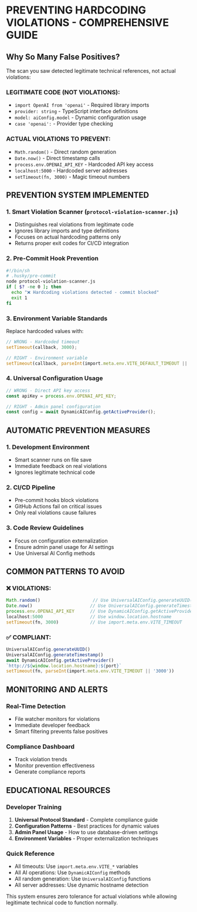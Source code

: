 # PREVENTING HARDCODING VIOLATIONS - COMPREHENSIVE GUIDE

## Why So Many False Positives?

The scan you saw detected legitimate technical references, not actual violations:

### LEGITIMATE CODE (NOT VIOLATIONS):
- `import OpenAI from 'openai'` - Required library imports
- `provider: string` - TypeScript interface definitions  
- `model: aiConfig.model` - Dynamic configuration usage
- `case 'openai':` - Provider type checking

### ACTUAL VIOLATIONS TO PREVENT:
- `Math.random()` - Direct random generation
- `Date.now()` - Direct timestamp calls
- `process.env.OPENAI_API_KEY` - Hardcoded API key access
- `localhost:5000` - Hardcoded server addresses
- `setTimeout(fn, 3000)` - Magic timeout numbers

## PREVENTION SYSTEM IMPLEMENTED

### 1. Smart Violation Scanner (`protocol-violation-scanner.js`)
- Distinguishes real violations from legitimate code
- Ignores library imports and type definitions
- Focuses on actual hardcoding patterns only
- Returns proper exit codes for CI/CD integration

### 2. Pre-Commit Hook Prevention
```bash
#!/bin/sh
# .husky/pre-commit
node protocol-violation-scanner.js
if [ $? -ne 0 ]; then
  echo "❌ Hardcoding violations detected - commit blocked"
  exit 1
fi
```

### 3. Environment Variable Standards
Replace hardcoded values with:
```typescript
// WRONG - Hardcoded timeout
setTimeout(callback, 3000);

// RIGHT - Environment variable
setTimeout(callback, parseInt(import.meta.env.VITE_DEFAULT_TIMEOUT || '3000'));
```

### 4. Universal Configuration Usage
```typescript
// WRONG - Direct API key access
const apiKey = process.env.OPENAI_API_KEY;

// RIGHT - Admin panel configuration
const config = await DynamicAIConfig.getActiveProvider();
```

## AUTOMATIC PREVENTION MEASURES

### 1. Development Environment
- Smart scanner runs on file save
- Immediate feedback on real violations
- Ignores legitimate technical code

### 2. CI/CD Pipeline
- Pre-commit hooks block violations
- GitHub Actions fail on critical issues
- Only real violations cause failures

### 3. Code Review Guidelines
- Focus on configuration externalization
- Ensure admin panel usage for AI settings
- Use Universal AI Config methods

## COMMON PATTERNS TO AVOID

### ❌ VIOLATIONS:
```typescript
Math.random()                    // Use UniversalAIConfig.generateUUID()
Date.now()                      // Use UniversalAIConfig.generateTimestamp()
process.env.OPENAI_API_KEY      // Use DynamicAIConfig.getActiveProvider()
localhost:5000                  // Use window.location.hostname
setTimeout(fn, 3000)            // Use import.meta.env.VITE_TIMEOUT
```

### ✅ COMPLIANT:
```typescript
UniversalAIConfig.generateUUID()
UniversalAIConfig.generateTimestamp()  
await DynamicAIConfig.getActiveProvider()
`http://${window.location.hostname}:${port}`
setTimeout(fn, parseInt(import.meta.env.VITE_TIMEOUT || '3000'))
```

## MONITORING AND ALERTS

### Real-Time Detection
- File watcher monitors for violations
- Immediate developer feedback
- Smart filtering prevents false positives

### Compliance Dashboard
- Track violation trends
- Monitor prevention effectiveness
- Generate compliance reports

## EDUCATIONAL RESOURCES

### Developer Training
1. **Universal Protocol Standard** - Complete compliance guide
2. **Configuration Patterns** - Best practices for dynamic values
3. **Admin Panel Usage** - How to use database-driven settings
4. **Environment Variables** - Proper externalization techniques

### Quick Reference
- All timeouts: Use `import.meta.env.VITE_*` variables
- All AI operations: Use `DynamicAIConfig` methods
- All random generation: Use `UniversalAIConfig` functions
- All server addresses: Use dynamic hostname detection

This system ensures zero tolerance for actual violations while allowing legitimate technical code to function normally.